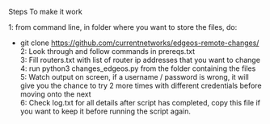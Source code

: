 Steps To make it work

1: from command line, in folder where you want to store the files, do:  
   - git clone https://github.com/currentnetworks/edgeos-remote-changes/  
2: Look through and follow commands in prereqs.txt  
3: Fill routers.txt with list of router ip addresses that you want to change  
4: run python3 changes_edgeos.py from the folder containing the files  
5: Watch output on screen, if a username / password is wrong, it will give you the chance to try 2 more times with different credentials before moving onto the next  
6: Check log.txt for all details after script has completed, copy this file if you want to keep it before running the script again.   